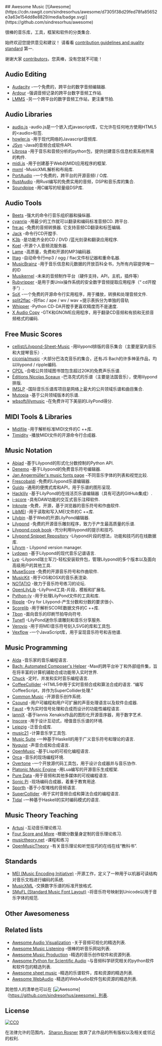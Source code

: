 <div class="github-widget" data-repo="ciconia/awesome-music"></div>
<script async src="https://pagead2.googlesyndication.com/pagead/js/adsbygoogle.js"></script><ins class="adsbygoogle" style="display:block" data-ad-client="ca-pub-6890694312814945" data-ad-slot="5473692530" data-ad-format="auto"  data-full-width-responsive="true"></ins><script>(adsbygoogle = window.adsbygoogle || []).push({});</script>
## Awesome Music [![Awesome](https://cdn.rawgit.com/sindresorhus/awesome/d7305f38d29fed78fa85652e3a63e154dd8e8829/media/badge.svg)](https://github.com/sindresorhus/awesome)

很棒的音乐库，工具，框架和软件的分类集合.

 始终欢迎您提供意见和建议！  请看看 [contribution guidelines and quality standard](https://github.com/ciconia/awesome-music/blob/master/CONTRIBUTING.md) 第一.

谢谢大家 [contributors](https://github.com/ciconia/awesome-music/graphs/contributors)，您真棒，没有您就不可能！


## Audio Editing

* [Audacity](https://github.com/audacity/audacity) -一个免费的，跨平台的数字音频编辑器.
* [Ardour](http://ardour.org/) -强调音频记录的跨平台数字音频工作站.
* [LMMS](https://lmms.io/) -另一个跨平台的数字音频工作站，更注重节拍.

## Audio Libraries

* [audio.js](https://github.com/kolber/audiojs) -audio.js是一个嵌入式javascript库，它允许在任何地方使用HTML5的&lt;audio&gt;标签.
* [howler.js](https://github.com/goldfire/howler.js) -用于现代网络的Javascript音频库.
* [JSyn](http://www.softsynth.com/jsyn/) -Java的音频合成软件API.
* [Librosa](https://github.com/librosa/librosa) -用于音乐和音频分析的python包，提供创建音乐信息检索系统所需的构件.
* [midi.js](https://github.com/mudcube/MIDI.js) -用于创建基于Web的MIDI应用程序的框架.
* [mxml](https://github.com/venturemedia/mxml) -MusicXML解析和布局库.
* [PortAudio](http://www.portaudio.com/) -一个免费的，跨平台的开源音频I / O库.
* [RustAudio](https://github.com/RustAudio) -用Rust编写的免费实用的音频，DSP和音乐库的集合.
* [Soundpipe](https://github.com/PaulBatchelor/Soundpipe) -用C编写的轻量级DSP库.

## Audio Tools

* [Beets](http://beets.io/) -强大的命令行音乐组织器和操纵器.
* [cyanrip](https://github.com/atomnuker/cyanrip)  -用最少的工作就可以翻录和编码标准音频CD.  跨平台.
* [fre:ac](https://github.com/enzo1982/freac)  -免费的音频转换器.  它支持音频CD翻录和标签编辑.
* [Jack](https://github.com/jack-cli-cd-ripper/jack) -命令行CD开膛手.
* [K3b](https://github.com/KDE/k3b) -是功能齐全的CD / DVD /蓝光刻录和翻录应用程序.
* [Koel](https://github.com/phanan/koel) -开源个人音频流服务器.
* [Lame](http://lame.sourceforge.net/) -高质量，免费和开源的MP3编码器.
* [lltag](https://github.com/bgoglin/lltag) -自动命令行mp3 / ogg / flac文件标记器和重命名器.
* [MusicBrainz](https://musicbrainz.org) -用于音乐信息和元数据的开放百科全书，为所有内容提供唯一的ID
* [Musikernel](https://github.com/j3ffhubb/musikernel) -未来的音频制作平台（硬件支持，API，主机，插件等）
* [Rubyripper](https://github.com/bleskodev/rubyripper) -是用于类Unix操作系统的安全数字音频提取应用程序（“ cd开膛手”）.
* [SoX](http://sox.sourceforge.net/) -一个免费的开源命令行实用程序，用于播放，转换和处理音频文件.
* [split2flac](https://github.com/ftrvxmtrx/split2flac) -将flac / ape / wv / wav +提示表拆分为单独的音轨
* [Whipper](https://github.com/JoeLametta/whipper) -Python CD-DA开膛手更喜欢精度而不是速度.
* [X Audio Copy](https://github.com/giorgiofranceschi/xaudiocopy) -GTK和GNOME应用程序，用于翻录CD音频和有损和无损音频格式的编码.

## Free Music Scores

* [cellist/Lilypond-Sheet-Music](https://github.com/cellist/Lilypond-Sheet-Music) -用lilypond排版的音乐集合（主要是室内音乐和大提琴音乐）.
* [ciconia/music](https://github.com/ciconia/music) -大部分巴洛克音乐的集合，还有JS Bach的许多神圣作品，均以lilypond / ripple编码.
* [CPDL](http://www.cpdl.org/) -合唱公共领域图书馆包含超过20K的免费声乐乐谱.
* [Éditions Nicolas Sceaux](https://github.com/nsceaux/nenuvar) -巴洛克式的乐谱（主要是法国音乐），使用lilypond排版.
* [IMSLP](http://imslp.org/) -国际音乐乐谱库项目是网络上最大的公共领域乐谱和曲目集合.
* [Mutopia](https://github.com/MutopiaProject/MutopiaProject) -基于公共领域版本的乐谱.
* [wbsoft/lilymusic](https://github.com/wbsoft/lilymusic) -在免费许可下美丽的LilyPond得分.

## MIDI Tools & Libraries

* [Midifile](http://midifile.sapp.org/) -用于解析标准MIDI文件的C ++库.
* [Timidity](http://timidity.sourceforge.net/) -播放MIDI文件的开源命令行合成器.

## Music Notation

* [Abjad](http://projectabjad.org/) -基于Lilypond的形式化分数控制的Python API.
* [Denemo](http://www.denemo.org/) -基于Lilypond的免费音乐符号编辑器.
* [Jan Angermüller's music fonts page](http://elbsound.studio/music_fonts.php) -不同音乐字体的列表和视觉比较.
* [Frescobaldi](https://github.com/wbsoft/frescobaldi) -免费的Lilypond乐谱编辑器.
* [Guido](http://guidolib.sourceforge.net/) -通用的便携式库和API，用于乐谱的图形呈现.
* [Hacklily](https://www.hacklily.org) -基于LilyPond的在线活页乐谱编辑器（具有可选的GitHub集成）.
* [i-score](http://www.i-score.org) -具有DAW功能的交互式音乐注释软件.
* [Inknote](https://github.com/MichalPaszkiewicz/inknote) -免费，开源，基于浏览器的音乐符号和作曲软件.
* [LibMEI](https://github.com/DDMAL/libmei) -用于读取和写入MEI文件的C ++库.
* [Lilybin](http://lilybin.com/) -基于Web的开源LilyPond编辑器.
* [Lilypond](http://lilypond.org/) -免费的开源音乐雕刻程序，致力于产生最高质量的乐谱.
* [Lilypond cook book](https://github.com/noteflakes/lilypond-cookbook/wiki/) -充分利用lilypond的提示和技巧.
* [Lilypond Snippet Repository](http://lsr.di.unimi.it/) -Lilypond片段的想法，功能和技巧的在线数据库.
* [Lilyvm](https://github.com/olsonpm/lilyvm) - Lilypond version manager.
* [Lydown](https://github.com/ciconia/lydown) -基于Lilypond的现代音乐记谱语言.
* [Lyp](https://github.com/noteflakes/lyp) -Lilypond瑞士军刀-轻松安装软件包，管理Lilypond的多个版本以及面向高级用户的其他工具.
* [MuseScore](https://github.com/musescore/MuseScore) -免费的开源音乐符号和作曲软件.
* [MusicKit](https://github.com/venturemedia/musickit) -用于iOS和OSX的音乐表渲染.
* [NOTATIO](http://notat.io/) -致力于音乐符号练习的论坛.
* [OpenLilyLib](https://github.com/openlilylib/snippets/) -LilyPond工具-片段，模板和扩展名.
* [Python-ly](https://pypi.python.org/pypi/python-ly) -用于处理LilyPond文件的工具和库.
* [Ripple](https://github.com/ciconia/ripple/) -Dry for Lilypond-产生分数和分数的要求很小.
* [Scorelib](http://scorelib.sapp.org/) -用于解析SCORE数据文件的C ++库.
* [Tbon](https://github.com/Michael-F-Ellis/tbon) -面向音乐的印刷节拍导向符号.
* [Tunefl](https://github.com/tiredpixel/tunefl) -LilyPond迷你乐谱雕刻和音乐分享服务.
* [Verovio](https://github.com/rism-ch/verovio) -用于将MEI音乐符号刻入SVG的库和工具包.
* [Vexflow](https://github.com/0xfe/vexflow) -一个JavaScript库，用于呈现音乐符号和吉他谱.

## Music Programming

* [Alda](https://github.com/alda-lang/alda) -音乐家的音乐编程语言.
* [Bach: Automated Composer's Helper](http://www.bachproject.net/) -Max的跨平台补丁和外部组件集，旨在将丰富的计算机辅助合成功能带入实时世界.
* [Chuck](https://github.com/ccrma/chuck) -定时，并发和实时音乐编程语言.
* [CoffeeCollider](https://github.com/mohayonao/CoffeeCollider)  -HTML5中用于实时音频合成和算法合成的语言.  “编写CoffeeScript，并作为SuperCollider处理.”
* [Common Music](http://commonmusic.sourceforge.net/) -开源音乐创作系统.
* [Csound](http://csound.github.io/) -用户可编程和用户可扩展的声音处理语言以及软件合成器.
* [Faust](http://faust.grame.fr/) -专为实时信号处理和合成而设计的功能性编程语言.
* [IanniX](https://github.com/iannix/IanniX) -基于Iannis Xenakis作品的图形化开源音序器，用于数字艺术.
* [Inscore](http://inscore.sourceforge.net/) -用于设计互动式，增值音乐乐谱的环境.
* [Leipzig](https://github.com/ctford/leipzig) -泛音合成库.
* [music21](http://web.mit.edu/music21/) -计算音乐学工具包.
* [Music Suite](http://music-suite.github.io/docs/ref/) -一种基于Haskell的用于广义音乐符号和理论的语言.
* [Nyquist](https://www.cs.cmu.edu/~music/nyquist/) -声音合成和合成语言.
* [OpenMusic](http://repmus.ircam.fr/openmusic/home) -基于Lisp的可视化编程语言.
* [Orca](https://github.com/hundredrabbits/Orca) -音乐的现场编程环境.
* [Overtone](https://github.com/overtone/overtone/) -一个开放源代码工具包，用于设计合成器并与音乐协作.
* [Platonic Music Engine](http://www.platonicmusicengine.com/) -用Lua编写的开源音乐生成框架.
* [Pure Data](http://puredata.info/) -用于音频和其他多媒体的可视编程语言.
* [Sonic Pi](http://sonic-pi.net/) -现场编码合成器，着重于教育用途.
* [Sporth](https://github.com/PaulBatchelor/Sporth) -基于小型堆栈的音频语言.
* [SuperCollider](http://supercollider.github.io/) -用于实时音频合成和算法合成的编程语言.
* [Tidal](http://tidal.lurk.org/) -一种基于Haskell的实时编码模式的语言.

## Music Theory Teaching

* [Artusi](https://www.artusi.xyz) -互动音乐理论练习.
* [Four Score and More](https://fourscoreandmore.org/) -根据分数量身定制的音乐理论练习.
* [musictheory.net](https://www.musictheory.net) -课程和练习
* [OpenMusicTheory](http://openmusictheory.com/) -有关音乐理论和听觉技巧的在线在线“教科书”.

## Standards

* [MEI (Music Encoding Initiative)](http://music-encoding.org/) -开源工作，定义了一种用于以机器可读结构对音乐文档进行编码的系统.
* [MusicXML](http://www.musicxml.com/) -交换数字乐谱的标准开放格式.
* [SMuFL (Standard Music Font Layout)](http://www.smufl.org/) -将音乐符号映射到Unicode以用于音乐字体的规范.

## Other Awesomeness

## Related lists

* [Awesome Audio Visualization](https://github.com/willianjusten/awesome-audio-visualization) -关于音频可视化的精选列表.
* [Awesome Music Listening](https://github.com/ybayle/awesome-music-listening) -很棒的听音乐网站列表.
* [Awesome Music Production](https://github.com/adius/awesome-music-production) -精选的音乐创作软件和资源列表.
* [Awesome Python for Scientific Audio](https://github.com/faroit/awesome-python-scientific-audio) -与音频科学研究相关的python软件和软件包的精选列表.
* [Awesome sheet music](https://github.com/adius/awesome-sheet-music) -精选的乐谱软件，库和资源的精选列表.
* [Awesome WebAudio](https://github.com/notthetup/awesome-webaudio) -精选的WebAudio软件包和资源的精选列表.

其他惊人的清单也可以在 [![Awesome](https://cdn.rawgit.com/sindresorhus/awesome/d7305f38d29fed78fa85652e3a63e154dd8e8829/media/badge.svg)]（https://github.com/sindresorhus/awesome）列表.

## License

[![CC0](https://i.creativecommons.org/p/zero/1.0/88x31.png)](https://creativecommons.org/publicdomain/zero/1.0/)

在法律允许的范围内， [Sharon Rosner](http://github.com/ciconia) 放弃了此作品的所有版权以及相关或邻近的权利.
